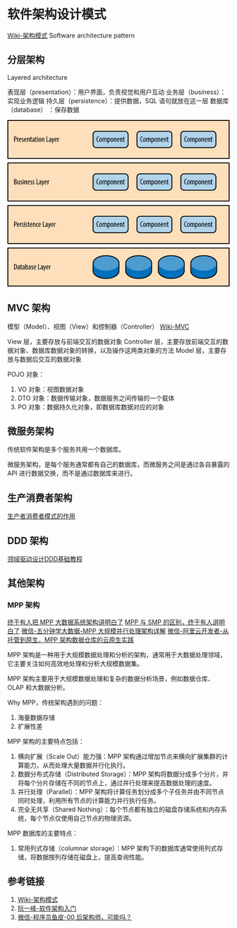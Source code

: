 # 软件架构设计模式

[Wiki-架构模式](https://zh.wikipedia.org/wiki/%E6%9E%B6%E6%9E%84%E6%A8%A1%E5%BC%8F)
Software architecture pattern

## 分层架构

Layered architecture

表现层（presentation）：用户界面，负责视觉和用户互动
业务层（business）：实现业务逻辑
持久层（persistence）：提供数据，SQL 语句就放在这一层
数据库（database） ：保存数据

![](resources/images/Pasted%20image%2020230718113843.png)


## MVC 架构
模型（Model）、视图（View）和控制器（Controller）
[Wiki-MVC](https://zh.wikipedia.org/wiki/MVC#:~:text=MVC%E6%A8%A1%E5%BC%8F%EF%BC%88Model%E2%80%93view%E2%80%93,%E5%92%8C%E6%8E%A7%E5%88%B6%E5%99%A8%EF%BC%88Controller%EF%BC%89%E3%80%82)

View 层，主要存放与前端交互的数据对象
Controller 层，主要存放前端交互的数据对象、数据库数据对象的转换，以及操作这两类对象的方法
Model 层，主要存放与数据后交互的数据对象

POJO 对象：
1. VO 对象：视图数据对象
2. DTO 对象：数据传输对象，数据服务之间传输的一个载体
3. PO 对象：数据持久化对象，即数据库数据对应的对象


## 微服务架构

传统软件架构是多个服务共用一个数据库。

微服务架构，是每个服务通常都有自己的数据库，而微服务之间是通过各自暴露的 API 进行数据交换，而不是通过数据库来进行。

## 生产消费者架构
[生产者消费者模式的作用](work/component/Common/MQ/生产者消费者模式的作用.md)


## DDD 架构

[领域驱动设计DDD基础教程](work/methodology/Software-Engineering/Analysis-and-Design/Software-Analysis-and-Design/Domain-Driven-Design/领域驱动设计DDD基础教程.md)

## 其他架构


### MPP 架构

[终于有人把 MPP 大数据系统架构讲明白了](https://mp.weixin.qq.com/s/ta2z_qQinAIRC9fpSlwLMQ)
[MPP 与 SMP 的区别，终于有人讲明白了](https://mp.weixin.qq.com/s/iCxbxfEZXJ9bWpe7XH8H7A)
[微信-五分钟学大数据-MPP 大规模并行处理架构详解](https://mp.weixin.qq.com/s/C3zSGT_u_JbM2H-ayI0BxQ)
[微信-阿里云开发者-从托管到原生，MPP 架构数据仓库的云原生实践](https://mp.weixin.qq.com/s/HspCEhygnlscrVX-yKJ6LQ)


MPP 架构是一种用于大规模数据处理和分析的架构，通常用于大数据处理领域，它主要关注如何高效地处理和分析大规模数据集。

MPP 架构主要用于大规模数据处理和复杂的数据分析场景，例如数据仓库、OLAP 和大数据分析。

Why MPP，传统架构遇到的问题：
1. 海量数据存储
2. 扩展性差

MPP 架构的主要特点包括：
1. 横向扩展（Scale Out）能力强：MPP 架构通过增加节点来横向扩展集群的计算能力，从而处理大量数据并行化执行。
2. 数据分布式存储（Distributed Storage）：MPP 架构将数据分成多个分片，并将每个分片存储在不同的节点上，通过并行处理来提高数据处理的速度。
3. 并行处理（Parallel）：MPP 架构将计算任务划分成多个子任务并由不同节点同时处理，利用所有节点的计算能力并行执行任务。
4. 完全无共享（Shared Nothing）：每个节点都有独立的磁盘存储系统和内存系统，每个节点仅使用自己节点的物理资源。

MPP 数据库的主要特点：
1. 常用列式存储（columnar storage）：MPP 架构下的数据库通常使用列式存储，将数据按列存储在磁盘上，提高查询性能。


## 参考链接
1. [Wiki-架构模式](https://zh.wikipedia.org/wiki/%E6%9E%B6%E6%9E%84%E6%A8%A1%E5%BC%8F)
2. [阮一峰-软件架构入门](https://www.ruanyifeng.com/blog/2016/09/software-architecture.html)
3. [微信-程序员鱼皮-00 后架构师，可能吗？](https://mp.weixin.qq.com/s/iE3iOhLwxwMYhilOyyf90Q)
